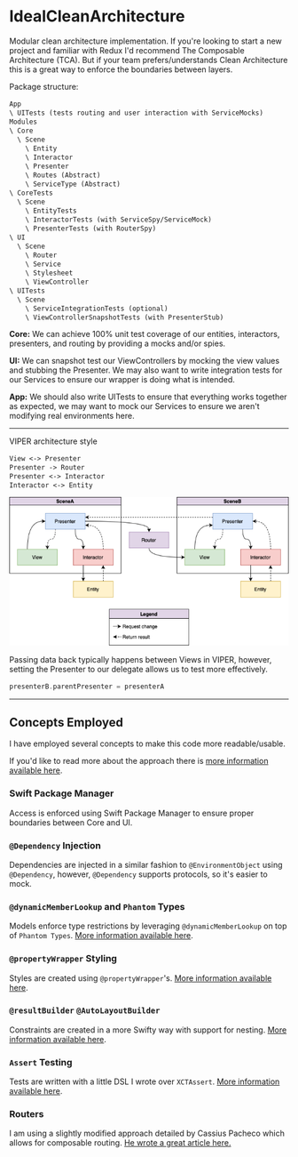 # IdealCleanArchitecture

Modular clean architecture implementation. If you're looking to start a new project and familiar with Redux I'd recommend The Composable Architecture (TCA). But if your team prefers/understands Clean Architecture this is a great way to enforce the boundaries between layers.

Package structure:
```
App
\ UITests (tests routing and user interaction with ServiceMocks)
Modules
\ Core
  \ Scene
    \ Entity
    \ Interactor
    \ Presenter
    \ Routes (Abstract)
    \ ServiceType (Abstract)
\ CoreTests
  \ Scene
    \ EntityTests
    \ InteractorTests (with ServiceSpy/ServiceMock)
    \ PresenterTests (with RouterSpy)
\ UI
  \ Scene
    \ Router
    \ Service
    \ Stylesheet
    \ ViewController
\ UITests
  \ Scene
    \ ServiceIntegrationTests (optional)
    \ ViewControllerSnapshotTests (with PresenterStub)
```

**Core:** We can achieve 100% unit test coverage of our entities, interactors, presenters, and routing by providing a mocks and/or spies.

**UI:** We can snapshot test our ViewControllers by mocking the view values and stubbing the Presenter. We may also want to write integration tests for our Services to ensure our wrapper is doing what is intended.

**App:** We should also write UITests to ensure that everything works together as expected, we may want to mock our Services to ensure we aren't modifying real environments here.

---

VIPER architecture style
```
View <-> Presenter
Presenter -> Router
Presenter <-> Interactor
Interactor <-> Entity
```
![VIPER](viper.png)

Passing data back typically happens between Views in VIPER, however, setting the Presenter to our delegate allows us to test more effectively.

```swift
presenterB.parentPresenter = presenterA
```

---

## Concepts Employed

I have employed several concepts to make this code more readable/usable.

If you'd like to read more about the approach there is [more information available here](https://medium.com/@cjnevin/modular-viper-architecture-9a7cdb7475f8).

### Swift Package Manager

Access is enforced using Swift Package Manager to ensure proper boundaries between Core and UI.

### `@Dependency` Injection

Dependencies are injected in a similar fashion to `@EnvironmentObject` using `@Dependency`, however, `@Dependency` supports protocols, so it's easier to mock.

### `@dynamicMemberLookup` and `Phantom` Types

Models enforce type restrictions by leveraging `@dynamicMemberLookup` on top of `Phantom Types`. [More information available here](https://levelup.gitconnected.com/expressible-dynamic-phantom-types-513091b63f04).

### `@propertyWrapper` Styling

Styles are created using `@propertyWrapper`'s. [More information available here](https://medium.com/@cjnevin/view-styling-with-propertywrapper-92d8476e96a7).

### `@resultBuilder` `@AutoLayoutBuilder`

Constraints are created in a more Swifty way with support for nesting. [More information available here](https://betterprogramming.pub/autolayoutbuilder-294badac5015).

### `Assert` Testing

Tests are written with a little DSL I wrote over `XCTAssert`. [More information available here](https://betterprogramming.pub/assert-my-wrapper-framework-around-xctest-7d6bea2d05f9).

### Routers

I am using a slightly modified approach detailed by Cassius Pacheco which allows for composable routing. [He wrote a great article here.](https://cassiuspacheco.com/clean-simple-and-composable-routing-for-ios-apps)
